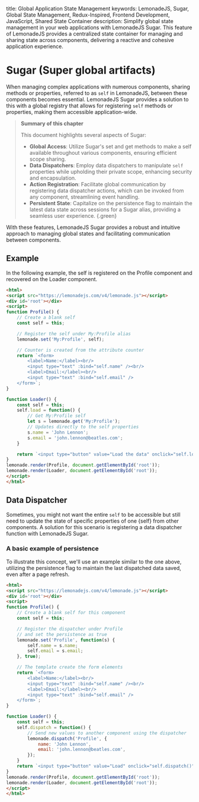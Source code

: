 title: Global Application State Management
keywords: LemonadeJS, Sugar, Global State Management, Redux-Inspired, Frontend Development, JavaScript, Shared State Container
description: Simplify global state management in your web applications with LemonadeJS Sugar. This feature of LemonadeJS provides a centralized state container for managing and sharing state across components, delivering a reactive and cohesive application experience.

Sugar (Super global artifacts)
==============================

When managing complex applications with numerous components, sharing methods or properties, referred to as `self` in LemonadeJS, between these components becomes essential. LemonadeJS Sugar provides a solution to this with a global registry that allows for registering `self` methods or properties, making them accessible application-wide.  
  
> **Summary of this chapter**
>
> This document highlights several aspects of Sugar:
>
> - **Global Access**: Utilize Sugar's set and get methods to make a self available throughout various components, ensuring efficient scope sharing.
> - **Data Dispatchers**: Employ data dispatchers to manipulate `self` properties while upholding their private scope, enhancing security and encapsulation.
> - **Action Registration**: Facilitate global communication by registering data dispatcher actions, which can be invoked from any component, streamlining event handling.
> - **Persistent State**: Capitalize on the persistence flag to maintain the latest data state across sessions for a Sugar alias, providing a seamless user experience.
{.green}

With these features, LemonadeJS Sugar provides a robust and intuitive approach to managing global states and facilitating communication between components.

Example
-------

In the following example, the self is registered on the Profile component and recovered on the Loader component.  
  
```html
<html>
<script src="https://lemonadejs.com/v4/lemonade.js"></script>
<div id='root'></div>
<script>
function Profile() {
    // Create a blank self
    const self = this;

    // Register the self under My:Profile alias
    lemonade.set('My:Profile', self);

    // Counter is created from the attribute counter
    return `<form>
        <label>Name:</label><br/>
        <input type="text" :bind="self.name" /><br/>
        <label>Email:</label><br/>
        <input type="text" :bind="self.email" />
    </form>`;
}

function Loader() {
    const self = this;
    self.load = function() {
        // Get My:Profile self
        let s = lemonade.get('My:Profile');
        // Updates directly to the self properties
        s.name = 'John Lennon';
        s.email = 'john.lennon@beatles.com';
    }

    return `<input type="button" value="Load the data" onclick="self.load()" />`;
}
lemonade.render(Profile, document.getElementById('root'));
lemonade.render(Loader, document.getElementById('root'));
</script>
</html>
```

Data Dispatcher
---------------

Sometimes, you might not want the entire `self` to be accessible but still need to update the state of specific properties of one {self} from other components. A solution for this scenario is registering a data dispatcher function with LemonadeJS Sugar.  
  

### A basic example of persistence

To illustrate this concept, we'll use an example similar to the one above, utilizing the persistence flag to maintain the last dispatched data saved, even after a page refresh.  
  

```html
<html>
<script src="https://lemonadejs.com/v4/lemonade.js"></script>
<div id='root'></div>
<script>
function Profile() {
    // Create a blank self for this component
    const self = this;

    // Register the dispatcher under Profile
    // and set the persistence as true
    lemonade.set('Profile', function(s) {
        self.name = s.name;
        self.email = s.email;
    }, true);

    // The template create the form elements
    return `<form>
        <label>Name:</label><br/>
        <input type="text" :bind="self.name" /><br/>
        <label>Email:</label><br/>
        <input type="text" :bind="self.email" />
    </form>`;
}

function Loader() {
    const self = this;
    self.dispatch = function() {
        // Send new values to another component using the dispatcher
        lemonade.dispatch('Profile', {
            name: 'John Lennon',
            email: 'john.lennon@beatles.com',
        });
    }
    return `<input type="button" value="Load" onclick="self.dispatch()" />`;
}
lemonade.render(Profile, document.getElementById('root'));
lemonade.render(Loader, document.getElementById('root'));
</script>
</html>
```